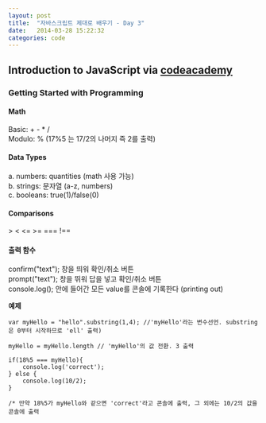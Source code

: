 ```yaml
---
layout: post
title:  "자바스크립트 제대로 배우기 - Day 3"
date:   2014-03-28 15:22:32
categories: code
---
```


## Introduction to JavaScript via [codeacademy](http://www.codecademy.com)

### Getting Started with Programming

#### Math

Basic: + - * /<br>
Modulo: % (17%5 는 17/2의 나머지 즉 2를 출력)

#### Data Types

a. numbers: quantities (math 사용 가능)<br>
b. strings: 문자열 (a-z, numbers)<br>
c. booleans: true(1)/false(0)

#### Comparisons

\> < <= >= === !==

#### 출력 함수 

confirm("text"); 창을 띄워 확인/취소 버튼<br>
prompt("text"); 창을 뛰워 답을 넣고 확인/취소 버튼<br>
console.log(); 안에 들어간 모든 value를 콘솔에 기록한다 (printing out)

**예제**

	var myHello = "hello".substring(1,4); //'myHello'라는 변수선언. substring은 0부터 시작하므로 'ell' 출력)

	myHello = myHello.length // 'myHello'의 값 전환. 3 출력

	if(18%5 === myHello){
		console.log('correct');
	} else {
		console.log(10/2);  
	}

	/* 만약 18%5가 myHello와 같으면 'correct'라고 콘솔에 출력, 그 외에는 10/2의 값을 콘솔에 출력







